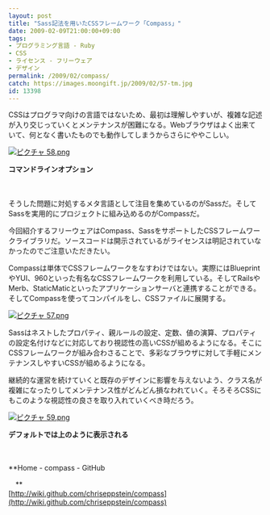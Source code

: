 ```yaml
---
layout: post
title: "Sass記法を用いたCSSフレームワーク「Compass」"
date: 2009-02-09T21:00:00+09:00
tags: 
- プログラミング言語 - Ruby
- CSS
- ライセンス - フリーウェア
- デザイン
permalink: /2009/02/compass/
catch: https://images.moongift.jp/2009/02/57-tm.jpg
id: 13398
---
```

CSSはプログラマ向けの言語ではないため、最初は理解しやすいが、複雑な記述が入り交じっていくとメンテナンスが困難になる。Webブラウザはよく出来ていて、何となく書いたものでも動作してしまうからさらにややこしい。

  

[![ピクチャ 58.png](https://images.moongift.jp/2009/02/58-tm.jpg)](https://images.moongift.jp/2009/02/58.png)  
  
**コマンドラインオプション**

  

　

  

そうした問題に対処するメタ言語として注目を集めているのがSassだ。そしてSassを実用的にプロジェクトに組み込めるのがCompassだ。

  

今回紹介するフリーウェアはCompass、SassをサポートしたCSSフレームワークライブラリだ。ソースコードは開示されているがライセンスは明記されていなかったのでご注意いただきたい。

  
<!--more-->

Compassは単体でCSSフレームワークをなすわけではない。実際にはBlueprintやYUI、960といった有名なCSSフレームワークを利用している。そしてRailsやMerb、StaticMaticといったアプリケーションサーバと連携することができる。そしてCompassを使ってコンパイルをし、CSSファイルに展開する。

  

[![ピクチャ 57.png](https://images.moongift.jp/2009/02/57-tm.jpg)](https://images.moongift.jp/2009/02/57.png)

  

Sassはネストしたプロパティ、親ルールの設定、定数、値の演算、プロパティの設定名付けなどに対応しており視認性の高いCSSが組めるようになる。そこにCSSフレームワークが組み合わさることで、多彩なブラウザに対して手軽にメンテナンスしやすいCSSが組めるようになる。

  

継続的な運営を続けていくと既存のデザインに影響を与えないよう、クラス名が複雑になったりしてメンテナンス性がどんどん損なわれていく。そろそろCSSにもこのような視認性の良さを取り入れていくべき時だろう。

  

[![ピクチャ 59.png](https://images.moongift.jp/2009/02/59-tm.jpg)](https://images.moongift.jp/2009/02/59.png)  
  
**デフォルトでは上のように表示される**

  

　

  

**Home - compass - GitHub  
  
　**  
  [http://wiki.github.com/chriseppstein/compass](http://wiki.github.com/chriseppstein/compass)

  
